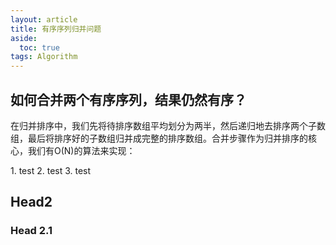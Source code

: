 ```yaml
---
layout: article
title: 有序序列归并问题
aside:
  toc: true
tags: Algorithm
---
```


## 如何合并两个有序序列，结果仍然有序？
在归并排序中，我们先将待排序数组平均划分为两半，然后递归地去排序两个子数组，最后将排序好的子数组归并成完整的排序数组。合并步骤作为归并排序的核心，我们有O(N)的算法来实现：

<div class="card">
  <div class="card__content">
    <p>
    1. test
    2. test
    3. test
    </p>
  </div>
</div>

## Head2
### Head 2.1
